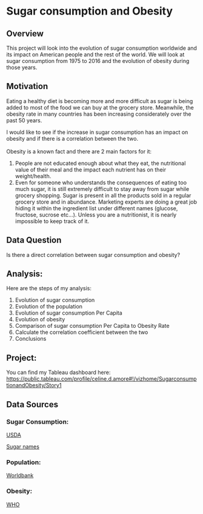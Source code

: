 # Sugar consumption and Obesity


## Overview
This project will look into the evolution of sugar consumption worldwide and its impact on American people and the rest of the world. We will look at sugar consumption from 1975 to 2016 and the evolution of obesity during those years.



## Motivation
<p>Eating a healthy diet is becoming more and more difficult as sugar is being added to most of the food we can buy at the grocery store. Meanwhile, the obesity rate in many countries has been increasing considerately over the past 50 years.</p>
I would like to see if the increase in sugar consumption has an impact on obesity and if there is a correlation between the two.<br>
<br>
Obesity is a known fact and there are 2 main factors for it:<br>

1. People are not educated enough about what they eat, the nutritional value of their meal and the impact each nutrient has on their weight/health.
1. Even for someone who understands the consequences of eating too much sugar, it is still extremely difficult to stay away from sugar while grocery shopping. Sugar is present in all the products sold in a regular grocery store and in abundance. Marketing experts are doing a great job hiding it within the ingredient list under different names (glucose, fructose, sucrose etc…). Unless you are a nutritionist, it is nearly impossible to keep track of it.


## Data Question

Is there a direct correlation between sugar consumption and obesity?

## Analysis:
Here are the steps of my analysis:
1. Evolution of sugar consumption 
1. Evolution of the population 
1. Evolution of sugar consumption Per Capita 
1. Evolution of obesity 
1. Comparison of sugar consumption Per Capita to Obesity Rate
1. Calculate the correlation coefficient between the two
1. Conclusions

## Project:
You can find my Tableau dashboard here: 
https://public.tableau.com/profile/celine.d.amore#!/vizhome/SugarconsumptionandObesity/Story1

## Data Sources
### Sugar Consumption:
[USDA](https://apps.fas.usda.gov/psdonline/app/index.html#/app/downloads)

[Sugar names](https://www.responsiblefoods.org/sugar_names/)

### Population:
[Worldbank](https://data.worldbank.org/indicator/SP.POP.TOTL)

### Obesity:
[WHO](https://apps.who.int/gho/data/view.main.CTRY2450A?lang=en)

